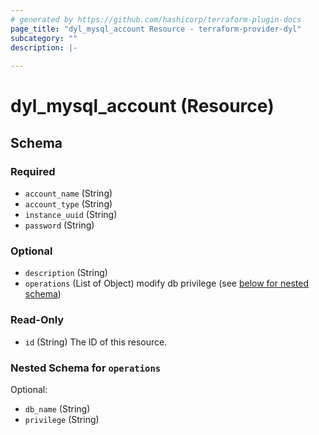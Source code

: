 ```yaml
---
# generated by https://github.com/hashicorp/terraform-plugin-docs
page_title: "dyl_mysql_account Resource - terraform-provider-dyl"
subcategory: ""
description: |-
  
---
```


# dyl_mysql_account (Resource)





<!-- schema generated by tfplugindocs -->
## Schema

### Required

- `account_name` (String)
- `account_type` (String)
- `instance_uuid` (String)
- `password` (String)

### Optional

- `description` (String)
- `operations` (List of Object) modify db privilege (see [below for nested schema](#nestedatt--operations))

### Read-Only

- `id` (String) The ID of this resource.

<a id="nestedatt--operations"></a>
### Nested Schema for `operations`

Optional:

- `db_name` (String)
- `privilege` (String)
